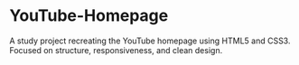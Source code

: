 # YouTube-Homepage
A study project recreating the YouTube homepage using HTML5 and CSS3. Focused on structure, responsiveness, and clean design.
